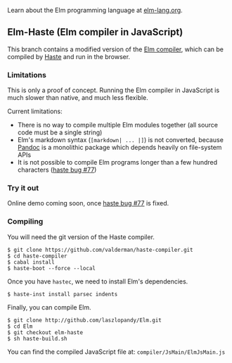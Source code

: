 Learn about the Elm programming language at [elm-lang.org](http://elm-lang.org/).


## Elm-Haste (Elm compiler in JavaScript)

This branch contains a modified version of the [Elm compiler](http://github.com/evancz/Elm), which can be compiled by [Haste](http://github.com/valderman/haste-compiler) and run in the browser.

### Limitations

This is only a proof of concept. Running the Elm compiler in JavaScript is much slower than native, and much less flexible.

Current limitations:
 * There is no way to compile multiple Elm modules together (all source code must be a single string)
 * Elm's markdown syntax (`[markdown| ... |]`) is not converted, because [Pandoc](http://hackage.haskell.org/package/pandoc) is a monolithic package which depends heavily on file-system APIs
 * It is not possible to compile Elm programs longer than a few hundred characters ([haste bug #77][bug])

[bug]: https://github.com/valderman/haste-compiler/issues/77

### Try it out

Online demo coming soon, once [haste bug #77][bug] is fixed.

### Compiling

You will need the git version of the Haste compiler.
```
$ git clone https://github.com/valderman/haste-compiler.git
$ cd haste-compiler
$ cabal install
$ haste-boot --force --local
```

Once you have `hastec`, we need to install Elm's dependencies.
```
$ haste-inst install parsec indents
```

Finally, you can compile Elm.
```
$ git clone http://github.com/laszlopandy/Elm.git
$ cd Elm
$ git checkout elm-haste
$ sh haste-build.sh
```

You can find the compiled JavaScript file at: `compiler/JsMain/ElmJsMain.js`
